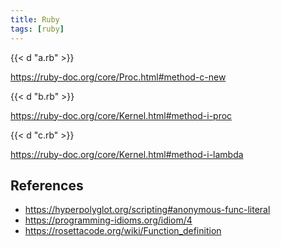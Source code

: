 ```yaml
---
title: Ruby
tags: [ruby]
---
```


{{< d "a.rb" >}}

<https://ruby-doc.org/core/Proc.html#method-c-new>

{{< d "b.rb" >}}

<https://ruby-doc.org/core/Kernel.html#method-i-proc>

{{< d "c.rb" >}}

<https://ruby-doc.org/core/Kernel.html#method-i-lambda>

## References

- <https://hyperpolyglot.org/scripting#anonymous-func-literal>
- <https://programming-idioms.org/idiom/4>
- <https://rosettacode.org/wiki/Function_definition>
